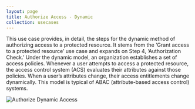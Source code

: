 ```yaml
---
layout: page
title: Authorize Access - Dynamic
collection: usecases
---
```

This use case provides, in detail, the steps for the dynamic method of authorizing access to a protected resource. It stems from the ‘Grant access to a protected resource’ use case and expands on Step 4, ‘Authorization Check.’
Under the dynamic model, an organization establishes a set of access policies.  Whenever a user attempts to access a protected resource, the access control system (ACS) evaluates their attributes against those policies. When a user’s attributes change, their access entitlements change dynamically.
This model is typical of ABAC (attribute-based access control) systems.

![Authorize Dynamic Access](../../img/AuthorizeDynamic.png)


